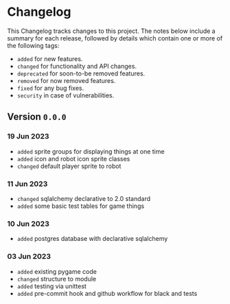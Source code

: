 # Changelog

This Changelog tracks changes to this project. The notes below include a summary for each release, followed by details which contain one or more of the following tags:

- `added` for new features.
- `changed` for functionality and API changes.
- `deprecated` for soon-to-be removed features.
- `removed` for now removed features.
- `fixed` for any bug fixes.
- `security` in case of vulnerabilities.

## Version `0.0.0`

### 19 Jun 2023

- `added` sprite groups for displaying things at one time
- `added` icon and robot icon sprite classes
- `changed` default player sprite to robot

### 11 Jun 2023

- `changed` sqlalchemy declarative to 2.0 standard
- `added` some basic test tables for game things

### 10 Jun 2023

- `added` postgres database with declarative sqlalchemy

### 03 Jun 2023

- `added` existing pygame code
- `changed` structure to module
- `added` testing via unittest
- `added` pre-commit hook and github workflow for black and tests

